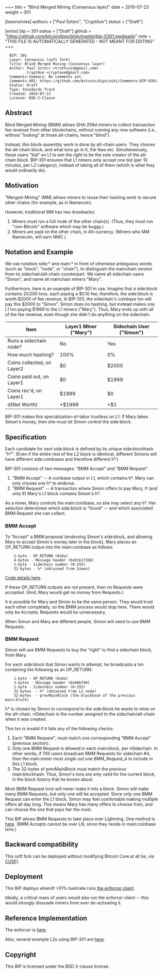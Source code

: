 
+++
title = "Blind Merged Mining (Consensus layer)"
date = 2019-07-23
weight = 301

[taxonomies]
authors = ["Paul Sztorc", "CryptAxe"]
status = ["Draft"]

[extra]
bip = 301
status = ["Draft"]
github = "https://github.com/bitcoin/bips/blob/master/bip-0301.mediawiki"
note = "THIS FILE IS AUTOMATICALLY GENERATED - NOT MEANT FOR EDITING"
+++

```
  BIP: 301
  Layer: Consensus (soft fork)
  Title: Blind Merged Mining (Consensus layer)
  Author: Paul Sztorc <truthcoin@gmail.com>
          CryptAxe <cryptaxe@gmail.com>
  Comments-Summary: No comments yet.
  Comments-URI: https://github.com/bitcoin/bips/wiki/Comments:BIP-0301
  Status: Draft
  Type: Standards Track
  Created: 2019-07-23
  License: BSD-2-Clause
```


<h2>Abstract</h2>


Blind Merged Mining (BMM) allows SHA-256d miners to collect transaction fee revenue from other blockchains, without running any new software (i.e., without "looking" at those alt-chains, hence "blind").

Instead, this block-assembly work is done by alt-chain users. They choose the alt-chain block, and what txns go in it, the fees etc. Simultaneously, these users "bid" on L1 to win the right to be the sole creator of the alt-chain block. BIP-301 ensures that L1 miners only accept one bid (per 10 minutes, per L2 category), instead of taking all of them (which is what they would ordinarily do).


<h2>Motivation</h2>


"Merged-Mining" (MM) allows miners to reuse their hashing work to secure other chains (for example, as in Namecoin).

However, traditional MM has two drawbacks:

1.  Miners must run a full node of the other chain(s). (Thus, they must run "non-Bitcoin" software which may be buggy.)
1.  Miners are paid on the other chain, in Alt-currency. (Miners who MM Namecoin, will earn NMC.)



<h2>Notation and Example</h2>


We use notation side:\* and main:\* in front of otherwise ambiguous words (such as "block", "node", or "chain"), to distinguish the mainchain version from its sidechain/alt-chain counterpart. We name all sidechain users "Simon", and name all mainchain miners "Mary".

Furthermore, here is an example of BIP-301 in use. Imagine that a side:block contains 20,000 txns, each paying a $0.10 fee; therefore, the side:block is worth $2000 of fee revenue. In BIP-301, the sidechain's coinbase txn will pay this $2000 to "Simon". Simon does no hashing, but instead makes one L1 txn paying $1999 to the L1 miners ("Mary"). Thus, Mary ends up with all of the fee revenue, even though she didn't do anything on the sidechain.



|Item|Layer1 Miner ("Mary")|Sidechain User ("Simon")|
|-|-|-|
|Runs a sidechain node?|No|Yes|
|How much hashing?|100%|0%|
|Coins collected, on Layer2|$0|$2000|
|Coins paid out, on Layer1|$0|$1999|
|Coins rec'd, on Layer1|$1999|$0|
|d(Net Worth)|+$1999|+$1|



BIP-301 makes this specialization-of-labor trustless on L1. If Mary takes Simon's money, then she must let Simon control the side:block.



<h2>Specification</h2>


Each candidate for next side:block is defined by its unique side:blockhash "h*". (Even if the entire rest of the L2 block is identical, different Simons will have different side:coinbases and therefore different h*.)

BIP-301 consists of two messages: "BMM Accept" and "BMM Request".

1.  "BMM Accept" -- A coinbase output in L1, which contains h*. Mary can only choose one h* to endorse.
1.  "BMM Request" -- A transaction where Simon offers to pay Mary, if (and only if) Mary's L1 block contains Simon's h*.


As a miner, Mary controls the main:coinbase, so she may select any h*. Her selection determines which side:block is "found" -- and which associated BMM Request she can collect.


<h3> BMM Accept  </h3>


To "Accept" a BMM proposal (endorsing Simon's side:block, and allowing Mary to accept Simon's money later in the block), Mary places an OP_RETURN output into the main:coinbase as follows:

```
    1-byte - OP_RETURN (0x6a)
    4-bytes - Message header (0xD1617368)
    1-byte - Sidechain number (0-255)
    32-bytes - h* (obtained from Simon)
```

<a href="https://github.com/LayerTwo-Labs/bip300301_messages/blob/master/src/lib.rs#L252-L264" target="_blank">Code details here</a>.

If these OP_RETURN outputs are not present, then no Requests were accepted. (And, Mary would get no money from Requests.)

It is possible for Mary and Simon to be the same person. They would trust each other completely, so the BMM process would stop here. There would only be Accepts; Requests would be unnecessary.

When Simon and Mary are different people, Simon will need to use BMM Requests.

<h3> BMM Request </h3>


Simon will use BMM Requests to buy the "right" to find a sidechain block, from Mary.

For each side:block that Simon wants to attempt, he broadcasts a txn containing the following as an OP_RETURN:

```
    1-byte - OP_RETURN (0x6a)
    3-bytes - Message header (0x00bf00)
    1-byte - Sidechain number (0-255)
    32-bytes  - h* (obtained from L2 node)
    32-bytes  - prevMainBlock (the blockhash of the previous main:block)
```

h* is chosen by Simon to correspond to the side:block he wants to mine on the alt-chain. nSidechain is the number assigned to the sidechain/alt-chain when it was created.

This txn is invalid if it fails any of the following checks:

1.  Each "BMM Request", must match one corresponding "BMM Accept" (previous section).
1.  Only one BMM Request is allowed in each main:block, per nSidechain. In other words, if 700 users broadcast BMM Requests for sidechain #4, then the main:miner must single out one BMM_Request_4 to include in this L1 block.
1.  The 32-bytes of prevMainBlock must match the previous main:blockhash. Thus, Simon's txns are only valid for the current block, in the block history that he knows about.



Most BMM Request txns will never make it into a block. Simon will make many BMM Requests, but only one will be accepted. Since only one BMM Request can enter the L1 block, Simon may feel comfortable making multiple offers all day long. This means Mary has many offers to choose from, and can choose the one that pays her the most.

This BIP allows BMM Requests to take place over Lightning. One method is <a href="https://www.drivechain.info/media/bmm-note/bmm-lightning/" target="_blank">here</a>. (BMM Accepts cannot be over LN, since they reside in main:coinbase txns.)


<h2>Backward compatibility</h2>


This soft fork can be deployed without modifying Bitcoin Core at all (ie, via <a href="https://bip300cusf.com/" target="_blank">CUSF</a>).


<h2>Deployment</h2>


This BIP deploys when/if >51% hashrate runs <a href="https://github.com/LayerTwo-Labs/bip300301_enforcer/" target="_blank">the enforcer client</a>.

Ideally, a critical mass of users would also run the enforcer client -- this would strongly dissuade miners from ever de-activating it.


<h2>Reference Implementation</h2>


The enforcer is <a href="https://github.com/LayerTwo-Labs/bip300301_enforcer/" target="_blank">here</a>.

Also, several example L2s using BIP-301 are <a href="https://releases.drivechain.info/" target="_blank">here</a>.


<h2>Copyright</h2>


This BIP is licensed under the BSD 2-clause license.

